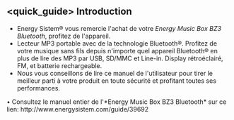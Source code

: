 ## <quick_guide> Introduction

* Energy Sistem® vous remercie l'achat de votre *Energy Music Box BZ3 Bluetooth*, profitez de l'appareil.
* Lecteur MP3 portable avec de la technologie Bluetooth®. Profitez de votre musique sans fils depuis n'importe quel appareil Bluetooth® en plus de lire des MP3 par USB, SD/MMC et Line-in. Display rétroéclairé, FM, et batterie rechargeable.
* Nous vous conseillons de lire ce manuel de l'utilisateur pour tirer le meilleur parti à votre produit en toute sécurité et profitant toutes ses performances. 
<unique> 
•	Consultez le manuel entier de l'*Energy Music Box BZ3 Bluetooth* sur ce lien: http://www.energysistem.com/guide/39692 </unique> </quick_guide>
